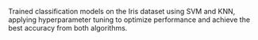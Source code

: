 Trained classification models on the Iris dataset using SVM and KNN, applying hyperparameter tuning to optimize performance and achieve the best accuracy from both algorithms.
